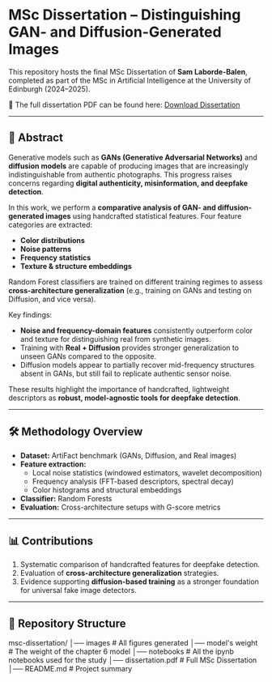 # MSc Dissertation – Distinguishing GAN- and Diffusion-Generated Images

This repository hosts the final MSc Dissertation of **Sam Laborde-Balen**, completed as part of the MSc in Artificial Intelligence at the University of Edinburgh (2024–2025).  

📄 The full dissertation PDF can be found here: [Download Dissertation](./MSc_dissertation_SLB.pdf)

---

## 📖 Abstract

Generative models such as **GANs (Generative Adversarial Networks)** and **diffusion models** are capable of producing images that are increasingly indistinguishable from authentic photographs. This progress raises concerns regarding **digital authenticity, misinformation, and deepfake detection**.  

In this work, we perform a **comparative analysis of GAN- and diffusion-generated images** using handcrafted statistical features. Four feature categories are extracted:  
- **Color distributions**  
- **Noise patterns**  
- **Frequency statistics**  
- **Texture & structure embeddings**  

Random Forest classifiers are trained on different training regimes to assess **cross-architecture generalization** (e.g., training on GANs and testing on Diffusion, and vice versa).  

Key findings:  
- **Noise and frequency-domain features** consistently outperform color and texture for distinguishing real from synthetic images.  
- Training with **Real + Diffusion** provides stronger generalization to unseen GANs compared to the opposite.  
- Diffusion models appear to partially recover mid-frequency structures absent in GANs, but still fail to replicate authentic sensor noise.  

These results highlight the importance of handcrafted, lightweight descriptors as **robust, model-agnostic tools for deepfake detection**.  

---

## 🛠 Methodology Overview

- **Dataset:** ArtiFact benchmark (GANs, Diffusion, and Real images)  
- **Feature extraction:**  
  - Local noise statistics (windowed estimators, wavelet decomposition)  
  - Frequency analysis (FFT-based descriptors, spectral decay)  
  - Color histograms and structural embeddings  
- **Classifier:** Random Forests  
- **Evaluation:** Cross-architecture setups with G-score metrics  

---

## 📊 Contributions

1. Systematic comparison of handcrafted features for deepfake detection.  
2. Evaluation of **cross-architecture generalization** strategies.  
3. Evidence supporting **diffusion-based training** as a stronger foundation for universal fake image detectors.  

---

## 📌 Repository Structure
msc-dissertation/
│── images                  # All figures generated
│── model's weight          # The weight of the chapter 6 model
│── notebooks               # All the ipynb notebooks used for the study 
│── dissertation.pdf        # Full MSc Dissertation
│── README.md               # Project summary
